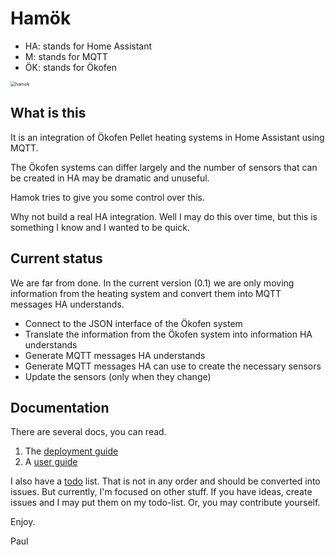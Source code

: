 # Hamök

- HA: stands for Home Assistant
- M: stands for MQTT
- ÖK: stands for Ökofen

<img src="/home/homeassistant/Hamok/docs/pics/hamok.png" alt="hamok" style="zoom:50%;" />


## What is this

It is an integration of Ökofen Pellet heating systems in Home Assistant using MQTT.

The Ökofen systems can differ largely and the number of sensors that can be created in HA may be dramatic and unuseful.

Hamok tries to give you some control over this.

Why not build a real HA integration. Well I may do this over time, but this is something I know and I wanted to be quick.

## Current status

We are far from done. In the current version (0.1) we are only moving information from the heating system and convert them into MQTT messages HA understands.

- Connect to the JSON interface of the Ökofen system
- Translate the information from the Ökofen system into information HA understands
- Generate MQTT messages HA understands
- Generate MQTT messages HA can use to create the necessary sensors
- Update the sensors (only when they change)

## Documentation

There are several docs, you can read.

1. The [deployment guide](docs/deploy.md)
2. A [user guide](docs/usage.md)

I also have a [todo](docs/todo.md) list. That is not in any order and should be converted into issues. But currently, I'm focused on other stuff. If you have ideas, create issues and I may put them on my todo-list. Or, you may contribute yourself.

Enjoy.

Paul

